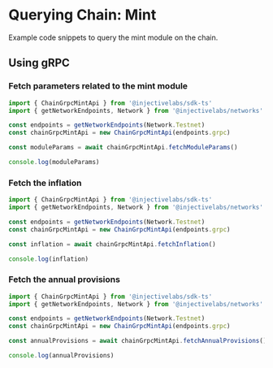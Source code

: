 # Querying Chain: Mint

Example code snippets to query the mint module on the chain.

## Using gRPC

### Fetch parameters related to the mint module

```ts
import { ChainGrpcMintApi } from '@injectivelabs/sdk-ts'
import { getNetworkEndpoints, Network } from '@injectivelabs/networks'

const endpoints = getNetworkEndpoints(Network.Testnet)
const chainGrpcMintApi = new ChainGrpcMintApi(endpoints.grpc)

const moduleParams = await chainGrpcMintApi.fetchModuleParams()

console.log(moduleParams)
```

### Fetch the inflation

```ts
import { ChainGrpcMintApi } from '@injectivelabs/sdk-ts'
import { getNetworkEndpoints, Network } from '@injectivelabs/networks'

const endpoints = getNetworkEndpoints(Network.Testnet)
const chainGrpcMintApi = new ChainGrpcMintApi(endpoints.grpc)

const inflation = await chainGrpcMintApi.fetchInflation()

console.log(inflation)
```

### Fetch the annual provisions

```ts
import { ChainGrpcMintApi } from '@injectivelabs/sdk-ts'
import { getNetworkEndpoints, Network } from '@injectivelabs/networks'

const endpoints = getNetworkEndpoints(Network.Testnet)
const chainGrpcMintApi = new ChainGrpcMintApi(endpoints.grpc)

const annualProvisions = await chainGrpcMintApi.fetchAnnualProvisions()

console.log(annualProvisions)
```
